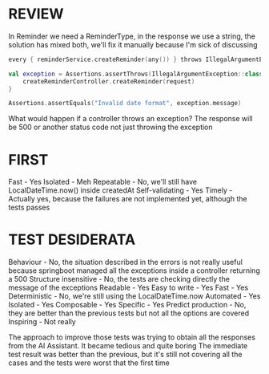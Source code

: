 REVIEW
======

In Reminder we need a ReminderType, in the response we use a string,
the solution has mixed both, we'll fix it manually because I'm sick of discussing

```kotlin
every { reminderService.createReminder(any()) } throws IllegalArgumentException("Invalid date format")

val exception = Assertions.assertThrows(IllegalArgumentException::class.java) {
    createReminderController.createReminder(request)
}

Assertions.assertEquals("Invalid date format", exception.message)
```
What would happen if a controller throws an exception? The response will be 500 or another status code not just throwing the exception

FIRST
====

Fast - Yes
Isolated - Meh 
Repeatable - No, we'll still have LocalDateTime.now() inside createdAt
Self-validating - Yes
Timely - Actually yes, because the failures are not implemented yet, although the tests passes

TEST DESIDERATA
=======
Behaviour - No, the situation described in the errors is not really useful because springboot managed all the exceptions inside a controller returning a 500
Structure insensitive - No, the tests are checking directly the message of the exceptions
Readable - Yes
Easy to write - Yes
Fast - Yes
Deterministic - No, we're still using the LocalDateTime.now
Automated - Yes
Isolated - Yes
Composable - Yes
Specific - Yes
Predict production - No, they are better than the previous tests but not all the options are covered
Inspiring - Not really

The approach to improve those tests was trying to obtain all the responses from the AI Assistant.
It became tedious and quite boring
The immediate test result was better than the previous, but it's still not covering all the cases and
the tests were worst that the first time